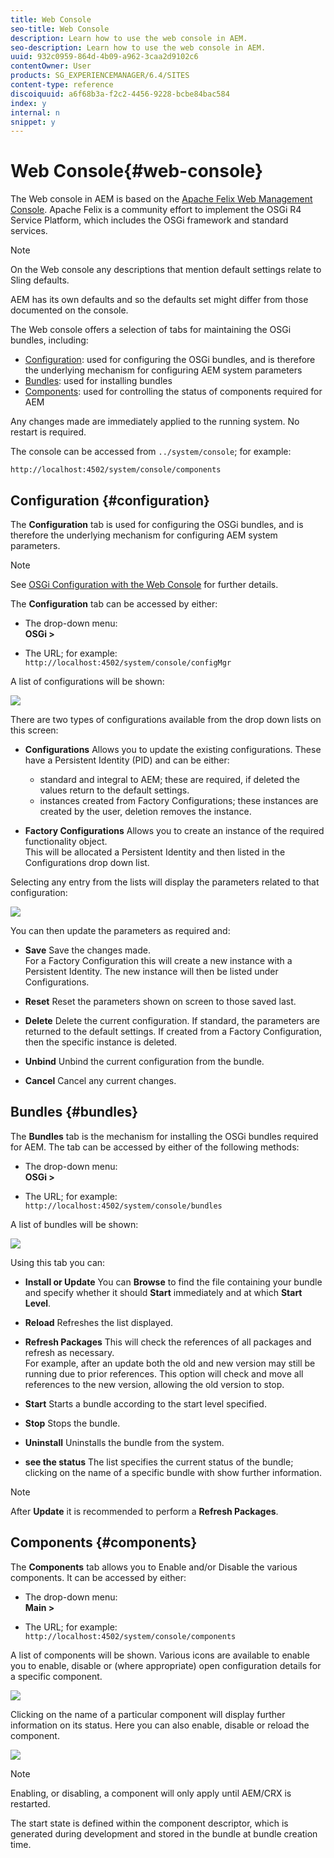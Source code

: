 ```yaml
---
title: Web Console
seo-title: Web Console
description: Learn how to use the web console in AEM.
seo-description: Learn how to use the web console in AEM.
uuid: 932c0959-864d-4b09-a962-3caa2d9102c6
contentOwner: User
products: SG_EXPERIENCEMANAGER/6.4/SITES
content-type: reference
discoiquuid: a6f68b3a-f2c2-4456-9228-bcbe84bac584
index: y
internal: n
snippet: y
---
```


# Web Console{#web-console}

The Web console in AEM is based on the [Apache Felix Web Management Console](http://felix.apache.org/documentation/subprojects/apache-felix-web-console.html). Apache Felix is a community effort to implement the OSGi R4 Service Platform, which includes the OSGi framework and standard services.

>[!NOTE]
>
>On the Web console any descriptions that mention default settings relate to Sling defaults.
>
>AEM has its own defaults and so the defaults set might differ from those documented on the console.

The Web console offers a selection of tabs for maintaining the OSGi bundles, including:

* [Configuration](#configuration): used for configuring the OSGi bundles, and is therefore the underlying mechanism for configuring AEM system parameters
* [Bundles](#bundles): used for installing bundles
* [Components](#components): used for controlling the status of components required for AEM

Any changes made are immediately applied to the running system. No restart is required.

The console can be accessed from `../system/console`; for example:

`http://localhost:4502/system/console/components`

## Configuration {#configuration}

The **Configuration** tab is used for configuring the OSGi bundles, and is therefore the underlying mechanism for configuring AEM system parameters.

>[!NOTE]
>
>See [OSGi Configuration with the Web Console](../../../sites/deploying/using/configuring-osgi.md#osgiconfigurationwiththewebconsole) for further details.

The **Configuration** tab can be accessed by either:

* The drop-down menu:  
  **OSGi &gt;**

* The URL; for example:  
  `http://localhost:4502/system/console/configMgr`

A list of configurations will be shown:

![](assets/screen_shot_2012-02-15at52308pm-1.png)

There are two types of configurations available from the drop down lists on this screen:

* **Configurations** 
  Allows you to update the existing configurations. These have a Persistent Identity (PID) and can be either:

    * standard and integral to AEM; these are required, if deleted the values return to the default settings.
    * instances created from Factory Configurations; these instances are created by the user, deletion removes the instance.

* **Factory Configurations** 
  Allows you to create an instance of the required functionality object.  
  This will be allocated a Persistent Identity and then listed in the Configurations drop down list.

Selecting any entry from the lists will display the parameters related to that configuration:

![](assets/chlimage_1-61.png)

You can then update the parameters as required and:

* **Save** 
  Save the changes made.  
  For a Factory Configuration this will create a new instance with a Persistent Identity. The new instance will then be listed under Configurations.

* **Reset** 
  Reset the parameters shown on screen to those saved last.

* **Delete** 
  Delete the current configuration. If standard, the parameters are returned to the default settings. If created from a Factory Configuration, then the specific instance is deleted.

* **Unbind** 
  Unbind the current configuration from the bundle. 

* **Cancel** 
  Cancel any current changes.

## Bundles {#bundles}

The **Bundles** tab is the mechanism for installing the OSGi bundles required for AEM. The tab can be accessed by either of the following methods:

* The drop-down menu:  
  **OSGi &gt;**

* The URL; for example:  
  `http://localhost:4502/system/console/bundles`

A list of bundles will be shown:

![](assets/screen_shot_2012-02-15at44740pm-1.png)

Using this tab you can:

* **Install or Update** 
  You can **Browse** to find the file containing your bundle and specify whether it should **Start** immediately and at which **Start Level**.

* **Reload** 
  Refreshes the list displayed.

* **Refresh Packages** 
  This will check the references of all packages and refresh as necessary.  
  For example, after an update both the old and new version may still be running due to prior references. This option will check and move all references to the new version, allowing the old version to stop.

* **Start** 
  Starts a bundle according to the start level specified.

* **Stop** 
  Stops the bundle.

* **Uninstall** 
  Uninstalls the bundle from the system.

* **see the status** 
  The list specifies the current status of the bundle; clicking on the name of a specific bundle with show further information.

>[!NOTE]
>
>After **Update** it is recommended to perform a **Refresh Packages**.

## Components {#components}

The **Components** tab allows you to Enable and/or Disable the various components. It can be accessed by either:

* The drop-down menu:  
  **Main &gt;**

* The URL; for example:  
  `http://localhost:4502/system/console/components`

A list of components will be shown. Various icons are available to enable you to enable, disable or (where appropriate) open configuration details for a specific component.

![](assets/screen_shot_2012-02-15at52144pm-1.png)

Clicking on the name of a particular component will display further information on its status. Here you can also enable, disable or reload the component.

![](assets/chlimage_1-62.png)

>[!NOTE]
>
>Enabling, or disabling, a component will only apply until AEM/CRX is restarted. 
>
>The start state is defined within the component descriptor, which is generated during development and stored in the bundle at bundle creation time.

